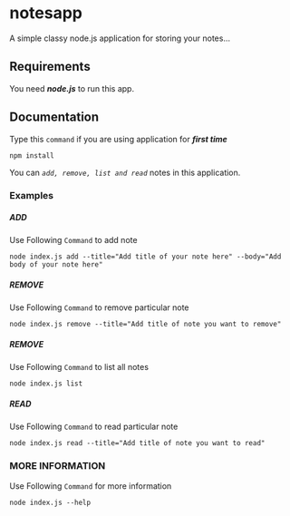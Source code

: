 # notesapp
A simple classy node.js application for storing your notes...
## Requirements
You need __*node.js*__ to run this app.
## Documentation
Type this `command` if you are using application for __*first time*__
```
npm install
```
You can _`add, remove, list and read`_ notes in this application.
### Examples
##### ADD
Use Following `Command` to add note
``` 
node index.js add --title="Add title of your note here" --body="Add body of your note here"
```
##### REMOVE
Use Following `Command` to remove particular note
``` 
node index.js remove --title="Add title of note you want to remove"
```
##### REMOVE
Use Following `Command` to list all notes
``` 
node index.js list
```
##### READ
Use Following `Command` to read particular note
``` 
node index.js read --title="Add title of note you want to read"
```
### MORE INFORMATION
Use Following `Command` for more information
```
node index.js --help
```
